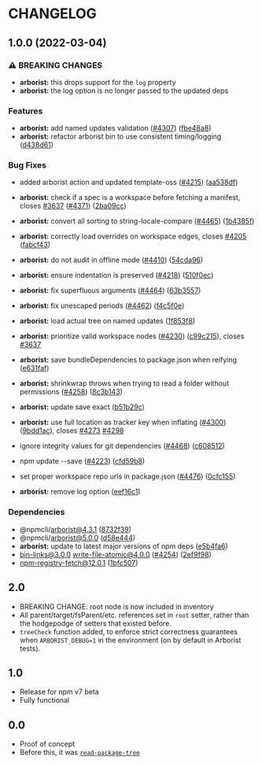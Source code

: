 # CHANGELOG

## 1.0.0 (2022-03-04)


### ⚠ BREAKING CHANGES

* **arborist:** this drops support for the `log` property
* **arborist:** the log option is no longer passed to the updated deps

### Features

* **arborist:** add named updates validation ([#4307](https://www.github.com/forking-repos/cli/issues/4307)) ([fbe48a8](https://www.github.com/forking-repos/cli/commit/fbe48a84047e0c5de31bdaa84707f0f8fdcef71d))
* **arborist:** refactor arborist bin to use consistent timing/logging ([d438d61](https://www.github.com/forking-repos/cli/commit/d438d61d4f689966de8f964afe212d1319b8d460))


### Bug Fixes

* added arborist action and updated template-oss ([#4215](https://www.github.com/forking-repos/cli/issues/4215)) ([aa538df](https://www.github.com/forking-repos/cli/commit/aa538df4c19f46d2e24e2635d1214176c662fcea))
* **arborist:** check if a spec is a workspace before fetching a manifest, closes [#3637](https://www.github.com/forking-repos/cli/issues/3637) ([#4371](https://www.github.com/forking-repos/cli/issues/4371)) ([2ba09cc](https://www.github.com/forking-repos/cli/commit/2ba09cc0d7d56a064aa67bbb1881d381e6504888))
* **arborist:** convert all sorting to string-locale-compare ([#4465](https://www.github.com/forking-repos/cli/issues/4465)) ([1b4385f](https://www.github.com/forking-repos/cli/commit/1b4385f85e8f6dd5015080cdd3e02a8fa3749ffd))
* **arborist:** correctly load overrides on workspace edges, closes [#4205](https://www.github.com/forking-repos/cli/issues/4205) ([fabcf43](https://www.github.com/forking-repos/cli/commit/fabcf431a63ecf93b56ae5d9a05ad4e7ef280c2a))
* **arborist:** do not audit in offline mode ([#4410](https://www.github.com/forking-repos/cli/issues/4410)) ([54cda96](https://www.github.com/forking-repos/cli/commit/54cda9697b776fae807966097315c7b836623743))
* **arborist:** ensure indentation is preserved ([#4218](https://www.github.com/forking-repos/cli/issues/4218)) ([510f0ec](https://www.github.com/forking-repos/cli/commit/510f0ecbc9970ed8c8993107cc03cf27b7b996dc))
* **arborist:** fix superfluous arguments ([#4464](https://www.github.com/forking-repos/cli/issues/4464)) ([63b3557](https://www.github.com/forking-repos/cli/commit/63b35578bd759cb5f3edaaef1c1122ecd0b27f48))
* **arborist:** fix unescaped periods ([#4462](https://www.github.com/forking-repos/cli/issues/4462)) ([f4c5f0e](https://www.github.com/forking-repos/cli/commit/f4c5f0e52679b1aa42db833fc23dc07d96cc904e))
* **arborist:** load actual tree on named updates ([1f853f8](https://www.github.com/forking-repos/cli/commit/1f853f8bf7cecd1222703dde676a4b664526141d))
* **arborist:** prioritize valid workspace nodes ([#4230](https://www.github.com/forking-repos/cli/issues/4230)) ([c99c215](https://www.github.com/forking-repos/cli/commit/c99c2151a868672c017f64ff0ecb12149a2fb095)), closes [#3637](https://www.github.com/forking-repos/cli/issues/3637)
* **arborist:** save bundleDependencies to package.json when reifying ([e631faf](https://www.github.com/forking-repos/cli/commit/e631faf7b5f414c233d723ee11413264532b37de))
* **arborist:** shrinkwrap throws when trying to read a folder without permissions ([#4258](https://www.github.com/forking-repos/cli/issues/4258)) ([8c3b143](https://www.github.com/forking-repos/cli/commit/8c3b143ca20d0da56c0ce2764e288a4c203b9f93))
* **arborist:** update save exact ([b51b29c](https://www.github.com/forking-repos/cli/commit/b51b29c563fa97aa4fbf38250d1f04e879a8d961))
* **arborist:** use full location as tracker key when inflating ([#4300](https://www.github.com/forking-repos/cli/issues/4300)) ([9bdd1ac](https://www.github.com/forking-repos/cli/commit/9bdd1ace86300a8ee562027bbc5cb57d62dc7ba8)), closes [#4273](https://www.github.com/forking-repos/cli/issues/4273) [#4298](https://www.github.com/forking-repos/cli/issues/4298)
* ignore integrity values for git dependencies ([#4468](https://www.github.com/forking-repos/cli/issues/4468)) ([c608512](https://www.github.com/forking-repos/cli/commit/c608512ed03ccf87dc989cec2849d14bf034513a))
* npm update --save ([#4223](https://www.github.com/forking-repos/cli/issues/4223)) ([cfd59b8](https://www.github.com/forking-repos/cli/commit/cfd59b8c81078f842328b13a23a234150842cd58))
* set proper workspace repo urls in package.json ([#4476](https://www.github.com/forking-repos/cli/issues/4476)) ([0cfc155](https://www.github.com/forking-repos/cli/commit/0cfc155db5f11ce23419e440111d99a63bf39754))


* **arborist:** remove log option ([eef16c1](https://www.github.com/forking-repos/cli/commit/eef16c18aacfbfed8bcfc72407d2a1b0c5ea00bc))


### Dependencies

* @npmcli/arborist@4.3.1 ([8732f39](https://www.github.com/forking-repos/cli/commit/8732f393ee547e2eada4317613599517c1d8ec0a))
* @npmcli/arborist@5.0.0 ([d58e444](https://www.github.com/forking-repos/cli/commit/d58e4442b0a16c84219d5f80ab88ef68ad209918))
* **arborist:** update to latest major versions of npm deps ([e5b4fa6](https://www.github.com/forking-repos/cli/commit/e5b4fa6251f0c6b16d84d46d62f5b98ad755385f))
* bin-links@3.0.0 write-file-atomic@4.0.0 ([#4254](https://www.github.com/forking-repos/cli/issues/4254)) ([2ef9f98](https://www.github.com/forking-repos/cli/commit/2ef9f9847c11fe8c0c0494558fe77c15ac4dbc80))
* npm-registry-fetch@12.0.1 ([1bfc507](https://www.github.com/forking-repos/cli/commit/1bfc507f2a5afa02f04d4dea2fc6d151d4fef3ac))

## 2.0

* BREAKING CHANGE: root node is now included in inventory
* All parent/target/fsParent/etc. references set in `root` setter, rather
  than the hodgepodge of setters that existed before.
* `treeCheck` function added, to enforce strict correctness guarantees when
  `ARBORIST_DEBUG=1` in the environment (on by default in Arborist tests).

## 1.0

* Release for npm v7 beta
* Fully functional

## 0.0

* Proof of concept
* Before this, it was [`read-package-tree`](http://npm.im/read-package-tree)
